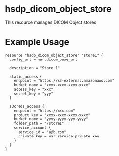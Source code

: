 # hsdp_dicom_object_store
This resource manages DICOM Object stores

# Example Usage

```hcl
resource "hsdp_dicom_object_store" "store1" {
  config_url = var.dicom_base_url
  
  description = "Store 1"
  
  static_access {
    endpoint = "https://s3-external.amazonaws.com"
    bucket_name = "xxxx-xxxx-xxxx-xxxx"
    access_key = "xxx"
    secret_key = "yyy"
  }
  
  s3creds_access {
    endpoint = "https://xxx.com"
    product_key = "xxxx-xxxx-xxxx-xxxx"
    bucket_name = "yyyy-yyyy-yyy-yyyy"
    folder_path = "/store1"
    service_account {
      service_id = "a@b.com"
      private_key = var.service_private_key
    }
  }
}
```
